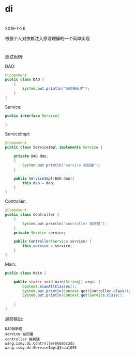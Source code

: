# di

#
2019-1-26

根据个人对依赖注入原理理解的一个简单实现

#
测试用例:

DAO:
```java
@Component
public class DAO {
    {
        System.out.println("DAO被新建");
    }
}
```
Service:
```java
public interface Service{
    
}
```
ServiceImpl:
```java
@Component
public class ServiceImpl implements Service {

    private DAO dao;
    {
        System.out.println("service 被创建");
    }

    public ServiceImpl(DAO dao){
        this.dao = dao;
    }
}
```
Controller:
```java
@Component
public class Controller {
    {
        System.out.println("controller 被新建");
    }
    private Service service;

    public Controller(Service service) {
        this.service = service;
    }
}
```
Main:
```java
public class Main {

    public static void main(String[] args) {
        Context.scanAllClasses();
        System.out.println(Context.get(Controller.class));
        System.out.println(Context.get(Service.class));
        
    }
}
```
最终输出:
```text
DAO被新建
service 被创建
controller 被新建
wang.ismy.di.Controller@668bc3d5
wang.ismy.di.ServiceImpl@3cda1055
```
